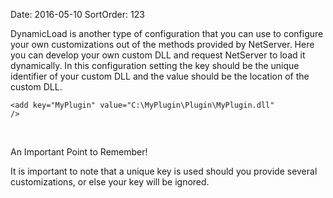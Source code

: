 Date: 2016-05-10
SortOrder: 123

DynamicLoad is another type of configuration that you can use to configure your own customizations out of the methods provided by NetServer. Here you can develop your own custom DLL and request NetServer to load it dynamically. In this configuration setting the key should be the unique identifier of your custom DLL and the value should be the location of the custom DLL.

```
<add key="MyPlugin" value="C:\MyPlugin\Plugin\MyPlugin.dll"
/>
```

 

An Important Point to Remember!

It is important to note that a unique key is used should you provide several customizations, or else your key will be ignored.

 
